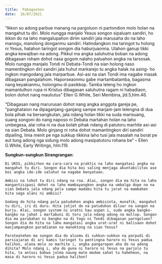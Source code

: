 ```yaml
---
title:  Pabagashon
date:  16/07/2021
---
```


“Ikkon so adong parbue manang na pargoluon ni partondion molo holan na mangahut tu diri. Molo nungga manjalo Yesus songon sipaluam sandiri, ho ikkon do na laho mangalupahon dirim sandiri jala marusaha do na laho manogu, manolong donganmu sandiri. Hatindangkon ma taringot tu holong ni Yesus, hatahon taringot songon dia haburjuaonna. Ulahon ganup tikki angka kewajiban na adong. Pikkul ma angka saluhutna boban na adong dibagasan roham dohot nasa gogom nalaho paluahon angka na tarsosak. Molo nungga manjalo Tondi ni Debata-Tondi na sian holong naso mamentingkon diri sandiri jala huhut markarejo tu angka halak na asing- ho ingkon mangodang jala marparbue. Asi-asi na sian Tondi ima nagabe masak dibagasan pangalahom. Haporseaonmu gabe martambatamba, bagasma nang keyakianmu, holongmu di pasikkop. Tamba leleng ho ingkon mamantulhon rupa ni Kristus dibagasan saluhutna ragam ni habadiaon, bolon dohot nang mauliutus” Ellen G.White, Seri Membina, jld.5,hlm.46.

“Dibagasan nang marurusan dohot nang angka anggota gareja pe, “panghataion na dipaganjang-ganjang sampe marjam-jam lelengna di dua bola pihak na bersangkutan, jala ndang holan tikki na suda marisuang, suang songoni do nang naposo ni Debata martahan holan na laho umbegesa, alai roha ni na dua bolah pihak ndang di patutoru marhite asi-asi na sian Debata. Molo ginjang ni roha dohot mamantingkon diri sandiri dipailing, lima menit pe nga sukkup tikkina laho tusi jala masalah na borat pe aut tung adong nga sidung molo adong masipatutoru rohana be” – Ellen G.White, Early Writings, hlm.119.

**Sungkun-sungkun Sirangrangan**:

`Di UKSS, pikkirhon ma cara-cara na praktis na laho mangatasi angka na mangahut tu diri. Songon dia hita boi saling menjaga akuntabilitas ase boi angka ide-ide saluhut na nagabe kenyataan.`

`Ambisi na lohot tu diri ndang na roa. Alai, songon dia ma hita na laho mangantisipasi dohot na laho mambayangkon angka na umbalga dope na na sian Debata jala ndang pola sampe madabu hita tu jorat na mambahen hita sega alani ni ambisi?`

`Godang do hita ndang pola patuduhon angka ambisinta, munafik, mangahut tu diri, iri di duru. Hita jotjot do na patuduhon diluar na songon na burju. Alai, songon system ni uratni hau aspen i, sude angka bangko-bangko na jahat i martabuni di toru jala ndang adong na mullop. Songon dia ma parubahan ni bangko na di togu ni Tondi dibagasan parngoluon? Songon dia do hita na laho mangatasi angka urat-urat ni balisaon dohot manjumpangkon paradianan na manoktong na sian Yesus?`

`Parateatehon ma songon dia do alusmu di sukkun-sukkun na parpudi di parsiajaran di ari kamis taringot tu pentingna haroro ni Yesus padua halihon, alana molo so marhite i, angka pangaropan aha do na adong dihita? Molo ndang i, aha do guna ni haroro ni Yesus na parjolo tu hita, ta antusi bahwa jolma naung mate modom sahat tu haheheon, na masa di haroro ni Yesus padua halihon?`